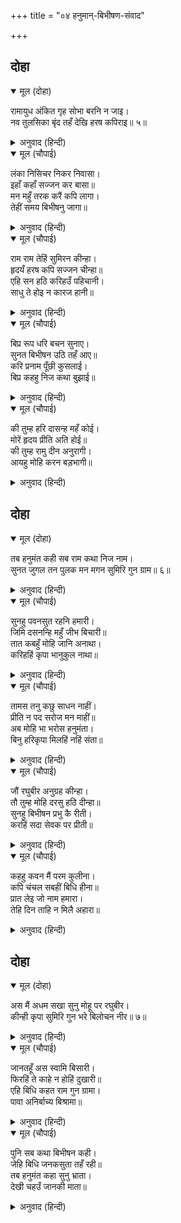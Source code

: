 +++
title = "०४ हनुमान्-बिभीषण-संवाद"

+++


## दोहा


<details open><summary>मूल (दोहा)</summary>

रामायुध अंकित गृह सोभा बरनि न जाइ।  
नव तुलसिका बृंद तहँ देखि हरष कपिराइ॥ ५॥
</details>

<details><summary>अनुवाद (हिन्दी)</summary>

त्या महालावर श्रीरामांच्या धनुष्य-बाणाची चिन्हे अंकित होती. त्याची शोभा अवर्णनीय होती. तेथे तुळशीची नवनवीन झाडे पाहून कपिराज हनुमानाला हर्ष झाला.॥ ५॥
</details>

<details open><summary>मूल (चौपाई)</summary>

लंका निसिचर निकर निवासा।  
इहाँ कहाँ सज्जन कर बासा॥  
मन महुँ तरक करैं कपि लागा।  
तेहीं समय बिभीषनु जागा॥
</details>

<details><summary>अनुवाद (हिन्दी)</summary>

लंका ही राक्षसांच्या समाजाचे निवासस्थान आहे. येथे साधु-पुरुषाचा निवास कसा? हनुमान मनात असा विचार करीत होता, त्याचवेळी बिभीषण जागा झाला.॥ १॥
</details>

<details open><summary>मूल (चौपाई)</summary>

राम राम तेहिं सुमिरन कीन्हा।  
हृदयँ हरष कपि सज्जन चीन्हा॥  
एहि सन हठि करिहउँ पहिचानी।  
साधु ते होइ न कारज हानी॥
</details>

<details><summary>अनुवाद (हिन्दी)</summary>

त्याने राम-नाम घेतले. हनुमानाला वाटले की, हा साधू आहे. त्याला मनापासून आनंद झाला. त्याने विचार केला की, आपण याची मुद्दाम ओळख करून घेऊया. साधूमुळे कार्याची हानी होत नाही, उलट फायदाच होतो.॥ २॥
</details>

<details open><summary>मूल (चौपाई)</summary>

बिप्र रूप धरि बचन सुनाए।  
सुनत बिभीषन उठि तहँ आए॥  
करि प्रनाम पूँछी कुसलाई।  
बिप्र कहहु निज कथा बुझाई॥
</details>

<details><summary>अनुवाद (हिन्दी)</summary>

ब्राह्मणाचे रूप धारण करून हनुमानाने त्याला हाक मारली. ऐकताच बिभीषण उठून बाहेर आला. प्रणाम करून त्याने क्षेम-कुशल विचारले आणि म्हटले, ‘हे ब्राह्मणदेवा, आपली ओळख करून द्या.॥ ३॥
</details>

<details open><summary>मूल (चौपाई)</summary>

की तुम्ह हरि दासन्ह महँ कोई।  
मोरें हृदय प्रीति अति होई॥  
की तुम्ह रामु दीन अनुरागी।  
आयहु मोहि करन बड़भागी॥
</details>

<details><summary>अनुवाद (हिन्दी)</summary>

तुम्ही हरिभक्तांपैकी कोणी आहात काय? कारण तुम्हांला पाहून माझ्या मनात खूप प्रेम उसळत आहे. अथवा तुम्ही दीनांवर प्रेम करणारे प्रत्यक्ष श्रीरामचंद्रच असून मला घरबसल्या कृतार्थ करण्यासाठी आला आहात काय?’॥ ४॥
</details>

## दोहा


<details open><summary>मूल (दोहा)</summary>

तब हनुमंत कही सब राम कथा निज नाम।  
सुनत जुगल तन पुलक मन मगन सुमिरि गुन ग्राम॥ ६॥
</details>

<details><summary>अनुवाद (हिन्दी)</summary>

तेव्हा हनुमानाने श्रीरामचंद्रांची सर्व हकिगत सांगून आपले नाव सांगितले. ऐकताच दोघांची शरीरे रोमांचित झाली आणि श्रीरामांच्या गुण-समूहांचे स्मरण करून दोघेही प्रेम व आनंदात मग्न झाले.॥ ६॥
</details>

<details open><summary>मूल (चौपाई)</summary>

सुनहु पवनसुत रहनि हमारी।  
जिमि दसनन्हि महुँ जीभ बिचारी॥  
तात कबहुँ मोहि जानि अनाथा।  
करिहहिं कृपा भानुकुल नाथा॥
</details>

<details><summary>अनुवाद (हिन्दी)</summary>

बिभीषण म्हणाला, ‘हे पवनपुत्रा, माझी परिस्थिती ऐकून घे. ज्याप्रमाणे दातांमध्ये बिचारी जीभ दबून रहाते, त्याप्रमाणे मी येथे रहातो. हे तात, मला अनाथ समजून सूर्यकुलाचे नाथ श्रीरामचंद्र कधी माझ्यावरही कृपा करतील काय?॥ १॥
</details>

<details open><summary>मूल (चौपाई)</summary>

तामस तनु कछु साधन नाहीं।  
प्रीति न पद सरोज मन माहीं॥  
अब मोहि भा भरोस हनुमंता।  
बिनु हरिकृपा मिलहिं नहिं संता॥
</details>

<details><summary>अनुवाद (हिन्दी)</summary>

माझे हे तामसी राक्षसशरीर असल्यामुळे साधन तर काही जमत नाही आणि मनातही श्रीरामचंद्रांच्या चरणकमलांविषयी प्रेमही नाही. परंतु हे हनुमाना, श्रीरामचंद्रांची माझ्यावर कृपा आहे, असा मला आता विश्वास वाटत आहे, कारण हरीच्या कृपेविना संतांची भेट होत नाही.॥ २॥
</details>

<details open><summary>मूल (चौपाई)</summary>

जौं रघुबीर अनुग्रह कीन्हा।  
तौ तुम्ह मोहि दरसु हठि दीन्हा॥  
सुनहु बिभीषन प्रभु कै रीती।  
करहिं सदा सेवक पर प्रीती॥
</details>

<details><summary>अनुवाद (हिन्दी)</summary>

श्रीरघुवीरांनी कृपा केली आहे, त्यामुळेच तुम्ही आपणहून मला दर्शन दिले.’ हनुमान म्हणाला, ‘हे बिभीषणा, ऐकून घे की, सेवकावर सदा प्रेम करणे ही प्रभूंची रीतच आहे.॥ ३॥
</details>

<details open><summary>मूल (चौपाई)</summary>

कहहु कवन मैं परम कुलीना।  
कपि चंचल सबहीं बिधि हीना॥  
प्रात लेइ जो नाम हमारा।  
तेहि दिन ताहि न मिलै अहारा॥
</details>

<details><summary>अनुवाद (हिन्दी)</summary>

सांग बरे! मी कुठे मोठा कुलीन लागून गेलो आहे? सर्व दृष्टींनी तुच्छ असा मी चंचल वानर आहे. सकाळी-सकाळी जो आम्हा वानरांचे नाव घेतो, त्याला त्या दिवशी भोजनही मिळत नाही, (असे म्हणतात.)॥ ४॥
</details>

## दोहा


<details open><summary>मूल (दोहा)</summary>

अस मैं अधम सखा सुनु मोहू पर रघुबीर।  
कीन्ही कृपा सुमिरि गुन भरे बिलोचन नीर॥ ७॥
</details>

<details><summary>अनुवाद (हिन्दी)</summary>

हे सखा, मी असा अधम आहे, परंतु श्रीरामचंद्रांनी तरीही माझ्यावर कृपा केली.’ भगवंतांच्या गुणांचे स्मरण करताना हनुमानाच्या डोळ्यांत प्रेमाश्रू भरले.॥ ७॥
</details>

<details open><summary>मूल (चौपाई)</summary>

जानतहूँ अस स्वामि बिसारी।  
फिरहिं ते काहे न होहिं दुखारी॥  
एहि बिधि कहत राम गुन ग्रामा।  
पावा अनिर्बाच्य बिश्रामा॥
</details>

<details><summary>अनुवाद (हिन्दी)</summary>

जे लोक हे जाणत असूनही असे स्वामी असलेले श्रीरघुनाथ यांना विसरून विषयांच्यामागे भटकत फिरतात, ते का बरे दुःखी होणार नाहीत? अशा प्रकारे श्रीरामांचे गुण-गान करताना त्यांना अनिर्वचनीय परम शांती लाभली.॥ १॥
</details>

<details open><summary>मूल (चौपाई)</summary>

पुनि सब कथा बिभीषन कही।  
जेहि बिधि जनकसुता तहँ रही॥  
तब हनुमंत कहा सुनु भ्राता।  
देखी चहउँ जानकी माता॥
</details>

<details><summary>अनुवाद (हिन्दी)</summary>

नंतर बिभीषणाने जानकी लंकेमध्ये कुठे रहात आहे, ती सर्व वार्ता सांगितली. तेव्हा हनुमान म्हणाला, ‘हे बंधू, मला जानकी मातेला पहायचे आहे.’॥ २॥
</details>
